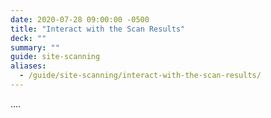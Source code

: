 ```yaml
---
date: 2020-07-28 09:00:00 -0500
title: "Interact with the Scan Results"
deck: ""
summary: ""
guide: site-scanning
aliases:
  - /guide/site-scanning/interact-with-the-scan-results/
---
```


....
